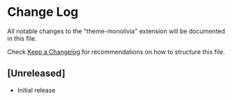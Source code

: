 # Change Log
All notable changes to the "theme-monolivia" extension will be documented in this file.

Check [Keep a Changelog](http://keepachangelog.com/) for recommendations on how to structure this file.

## [Unreleased]
- Initial release
